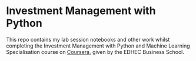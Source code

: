 # Investment Management with Python

This repo contains my lab session notebooks and other work whilst completing the Investment Management with Python and Machine Learning Specialisation course on [Coursera](https://www.coursera.org/specializations/investment-management-python-machine-learning), given by the EDHEC Business School.